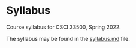 # Syllabus
Course syllabus for CSCI 33500, Spring 2022.

The syllabus may be found in the [syllabus.md] file.

[syllabus.md]: https://github.com/CSCI-33500-Spring-2022/Syllabus/blob/fd95112ceccefb56ddc39cce57a6e533d580bee1/syllabus.md

